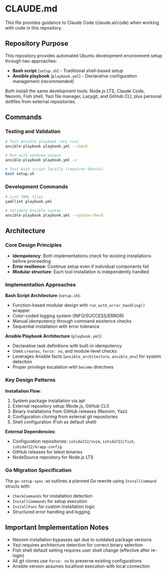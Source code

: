 # CLAUDE.md

This file provides guidance to Claude Code (claude.ai/code) when working with code in this repository.

## Repository Purpose

This repository provides automated Ubuntu development environment setup through two approaches:
- **Bash script** (`setup.sh`) - Traditional shell-based setup
- **Ansible playbook** (`playbook.yml`) - Declarative configuration management (recommended)

Both install the same development tools: Node.js LTS, Claude Code, Neovim, Fish shell, Yazi file manager, Lazygit, and GitHub CLI, plus personal dotfiles from external repositories.

## Commands

### Testing and Validation
```bash
# Test Ansible playbook (dry run)
ansible-playbook playbook.yml --check

# Run with verbose output
ansible-playbook playbook.yml -v

# Test bash script locally (requires Ubuntu)
bash setup.sh
```

### Development Commands
```bash
# Lint YAML files
yamllint playbook.yml

# Validate Ansible syntax
ansible-playbook playbook.yml --syntax-check
```

## Architecture

### Core Design Principles
- **Idempotency**: Both implementations check for existing installations before proceeding
- **Error resilience**: Continue setup even if individual components fail
- **Modular structure**: Each tool installation is independently handled

### Implementation Approaches

**Bash Script Architecture** (`setup.sh`):
- Function-based modular design with `run_with_error_handling()` wrapper
- Color-coded logging system (INFO/SUCCESS/ERROR)
- Manual idempotency through command existence checks
- Sequential installation with error tolerance

**Ansible Playbook Architecture** (`playbook.yml`):
- Declarative task definitions with built-in idempotency
- Uses `creates`, `force: no`, and module-level checks
- Leverages Ansible facts (`ansible_architecture`, `ansible_env`) for system detection
- Proper privilege escalation with `become` directives

### Key Design Patterns

**Installation Flow**:
1. System package installation via apt
2. External repository setup (Node.js, GitHub CLI)
3. Binary installations from GitHub releases (Neovim, Yazi)
4. Configuration cloning from external git repositories
5. Shell configuration (Fish as default shell)

**External Dependencies**:
- Configuration repositories: `ishida722/nvim`, `ishida722/fish`, `ishida722/krapp-config`
- GitHub releases for latest binaries
- NodeSource repository for Node.js LTS

### Go Migration Specification
The `go-setup-spec.md` outlines a planned Go rewrite using `InstallCommand` structs with:
- `CheckCommands` for installation detection
- `InstallCommands` for setup execution  
- `InstallFunc` for custom installation logic
- Structured error handling and logging

## Important Implementation Notes

- Neovim installation bypasses apt due to outdated package versions
- Yazi requires architecture detection for correct binary selection
- Fish shell default setting requires user shell change (effective after re-login)
- All git clones use `force: no` to preserve existing configurations
- Ansible version assumes localhost execution with local connection